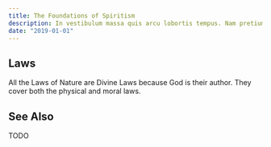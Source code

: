 ```yaml
---
title: The Foundations of Spiritism
description: In vestibulum massa quis arcu lobortis tempus. Nam pretium arcu in odio vulputate luctus.
date: "2019-01-01"
---
```


## Laws
All the Laws of Nature are Divine Laws because God is their author. They cover both the physical and moral laws.

## See Also
TODO
